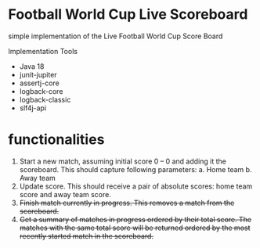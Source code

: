 # Football World Cup Live Scoreboard
simple implementation of the Live Football World Cup Score Board

Implementation Tools

- Java 18
- junit-jupiter
- assertj-core
- logback-core
- logback-classic
- slf4j-api

# functionalities

1. Start a new match, assuming initial score 0 – 0 and adding it the scoreboard.
   This should capture following parameters:
   a. Home team
   b. Away team
2. Update score. This should receive a pair of absolute scores: home team score and away
   team score.
3. <del>Finish match currently in progress. This removes a match from the scoreboard.</del>
5. <del>Get a summary of matches in progress ordered by their total score. The matches with the
   same total score will be returned ordered by the most recently started match in the
   scoreboard. </del>